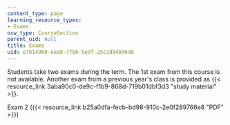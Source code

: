 ```yaml
---
content_type: page
learning_resource_types:
- Exams
ocw_type: CourseSection
parent_uid: null
title: Exams
uid: e7b14960-eea8-7756-5edf-25c1d94846d8
---
```


Students take two exams during the term. The 1st exam from this course is not available. Another exam from a previous year's class is provided as {{< resource_link 3aba90c0-de9c-f1b9-868d-719b01dbf3d3 "study material" >}}.

Exam 2 ({{< resource_link b25a0dfa-fecb-bd98-910c-2e0f289766e8 "PDF" >}})